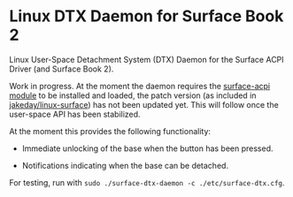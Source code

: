 # Linux DTX Daemon for Surface Book 2

Linux User-Space Detachment System (DTX) Daemon for the Surface ACPI Driver (and Surface Book 2).

Work in progress.
At the moment the daemon requires the [surface-acpi module](https://github.com/qzed/linux-surfacegen5-acpi/tree/master/module) to be installed and loaded, the patch version (as included in [jakeday/linux-surface](https://github.com/jakeday/linux-surface/)) has not been updated yet.
This will follow once the user-space API has been stabilized.

At the moment this provides the following functionality:

- Immediate unlocking of the base when the button has been pressed.

- Notifications indicating when the base can be detached.

For testing, run with `sudo ./surface-dtx-daemon -c ./etc/surface-dtx.cfg`.
